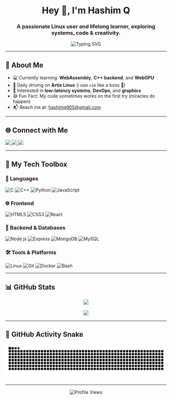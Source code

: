 <!-- Profile Header -->
<h1 align="center">Hey 👋, I'm Hashim Q</h1>
<h3 align="center">A passionate Linux user and lifelong learner, exploring systems, code & creativity.</h3>

<p align="center">
  <img src="https://readme-typing-svg.demolab.com/?lines=Noob+programmer+on+a+mission...;I+use+Artix+Linux+%26+Vim+btw!;Backend+%7C+Linux+%7C+WebAssembly+%7C+Systems&center=true&width=500&pause=1000&color=00FFFF&font=Fira%20Code" alt="Typing SVG" />
</p>

---

## 🧠 About Me

- 💻 Currently learning: **WebAssembly**, **C++ backend**, and **WebGPU**
- 🐧 Daily driving on **Artix Linux** (i use `vim` like a boss 🧙)
- 📡 Interested in **low-latency systems**, **DevOps**, and **graphics**
- 😅 Fun Fact: My code sometimes works on the first try (miracles do happen)
- 📬 Reach me at: [hashimq905@gmail.com](mailto:hashimq905@gmail.com)

---

## 🌐 Connect with Me

<p align="left">
  <a href="https://www.linkedin.com/in/hashim-q-3b6b24268" target="_blank">
    <img src="https://img.shields.io/badge/LinkedIn-0A66C2?style=for-the-badge&logo=linkedin&logoColor=white" />
  </a>
  <a href="https://www.reddit.com/user/TheHashimq/" target="_blank">
    <img src="https://img.shields.io/badge/Reddit-FF4500?style=for-the-badge&logo=reddit&logoColor=white" />
  </a>
  <a href="mailto:hashimq905@gmail.com" target="_blank">
    <img src="https://img.shields.io/badge/Email-D14836?style=for-the-badge&logo=gmail&logoColor=white" />
  </a>
</p>

---

## 🧰 My Tech Toolbox

### 🚀 Languages
<p>
  <img src="https://cdn.jsdelivr.net/gh/devicons/devicon/icons/c/c-original.svg" width="40" title="C" />
  <img src="https://cdn.jsdelivr.net/gh/devicons/devicon/icons/cplusplus/cplusplus-original.svg" width="40" title="C++" />
  <img src="https://cdn.jsdelivr.net/gh/devicons/devicon/icons/python/python-original.svg" width="40" title="Python" />
  <img src="https://cdn.jsdelivr.net/gh/devicons/devicon/icons/javascript/javascript-original.svg" width="40" title="JavaScript" />
</p>

### 🌐 Frontend
<p>
  <img src="https://cdn.jsdelivr.net/gh/devicons/devicon/icons/html5/html5-original.svg" width="40" title="HTML5" />
  <img src="https://cdn.jsdelivr.net/gh/devicons/devicon/icons/css3/css3-original.svg" width="40" title="CSS3" />
  <img src="https://cdn.jsdelivr.net/gh/devicons/devicon/icons/react/react-original.svg" width="40" title="React" />
</p>

### 🧱 Backend & Databases
<p>
  <img src="https://cdn.jsdelivr.net/gh/devicons/devicon/icons/nodejs/nodejs-original.svg" width="40" title="Node.js" />
  <img src="https://cdn.jsdelivr.net/gh/devicons/devicon/icons/express/express-original.svg" width="40" title="Express" />
  <img src="https://cdn.jsdelivr.net/gh/devicons/devicon/icons/mongodb/mongodb-original.svg" width="40" title="MongoDB" />
  <img src="https://cdn.jsdelivr.net/gh/devicons/devicon/icons/mysql/mysql-original.svg" width="40" title="MySQL" />
</p>

### 🛠 Tools & Platforms
<p>
  <img src="https://cdn.jsdelivr.net/gh/devicons/devicon/icons/linux/linux-original.svg" width="40" title="Linux" />
  <img src="https://cdn.jsdelivr.net/gh/devicons/devicon/icons/git/git-original.svg" width="40" title="Git" />
  <img src="https://cdn.jsdelivr.net/gh/devicons/devicon/icons/docker/docker-original.svg" width="40" title="Docker" />
  <img src="https://cdn.jsdelivr.net/gh/devicons/devicon/icons/bash/bash-original.svg" width="40" title="Bash" />
</p>

---

## 📊 GitHub Stats

<p align="center">
  <img src="https://github-readme-streak-stats.herokuapp.com?user=thehashimq&theme=tokyonight&hide_border=true&date_format=M%20j%5B%2C%20Y%5D" />
</p>

<p align="center">
  <img src="https://github-readme-stats.vercel.app/api/top-langs/?username=thehashimq&layout=compact&theme=tokyonight&hide_border=true" />
</p>

---

## 🐍 GitHub Activity Snake

<p align="center">
  <img src="https://raw.githubusercontent.com/thehashimq/thehashimq/output/github-contribution-grid-snake.svg" alt="Snake animation" />
</p>

---

<p align="center">
  <img src="https://komarev.com/ghpvc/?username=thehashimq&label=Profile%20views&color=0e75b6&style=flat" alt="Profile Views" />
</p>
